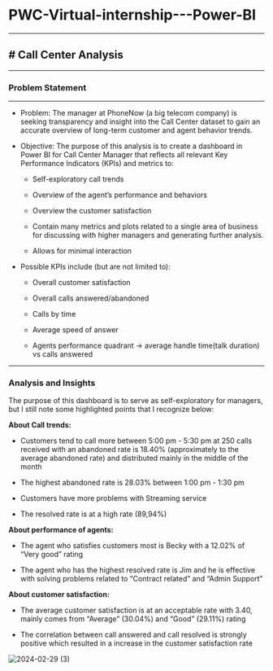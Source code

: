 # PWC-Virtual-internship---Power-BI
***


## # Call Center Analysis
***


### Problem Statement

***
* Problem: The manager at PhoneNow (a big telecom company) is seeking transparency and insight into the Call Center dataset to gain an accurate overview of long-term customer and agent behavior trends.

* Objective: The purpose of this analysis is to create a dashboard in Power BI for Call Center Manager that reflects all relevant Key Performance Indicators (KPIs) and metrics to:

    * Self-exploratory call trends

    * Overview of the agent’s performance and behaviors

    * Overview the customer satisfaction

    * Contain many metrics and plots related to a single area of business for discussing with higher managers and generating further analysis.

    * Allows for minimal interaction

* Possible KPIs include (but are not limited to):

    * Overall customer satisfaction

    * Overall calls answered/abandoned

    * Calls by time

    * Average speed of answer

    * Agents performance quadrant -> average handle time(talk duration) vs calls answered

***


### Analysis and Insights

The purpose of this dashboard is to serve as self-exploratory for managers, but I still note some highlighted points that I recognize below:


**About Call trends:**

* Customers tend to call more between 5:00 pm - 5:30 pm at 250 calls received with an abandoned rate is 18.40% (approximately to the average abandoned rate) and distributed mainly in the middle of the month

* The highest abandoned rate is 28.03% between 1:00 pm - 1:30 pm

* Customers have more problems with Streaming service

* The resolved rate is at a high rate (89,94%)

**About performance of agents:**

* The agent who satisfies customers most is Becky with a 12.02% of “Very good” rating

* The agent who has the highest resolved rate is Jim and he is effective with solving problems related to “Contract related” and “Admin Support”

**About customer satisfaction:**

* The average customer satisfaction is at an acceptable rate with 3.40, mainly comes from “Average” (30.04%) and “Good” (29.11%) rating

* The correlation between call answered and call resolved is strongly positive which resulted in a increase in the customer satisfaction rate

![2024-02-29 (3)](https://github.com/Akhildudala18/pwc_internship/assets/122172355/56a3fdd1-9428-43ae-862f-0ab87a3803b3)







     



